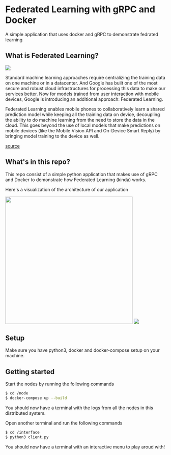 # Federated Learning with gRPC and Docker
A simple application that uses docker and gRPC to demonstrate fedrated learning

## What is Federated Learning?
<img src="https://1.bp.blogspot.com/-K65Ed68KGXk/WOa9jaRWC6I/AAAAAAAABsM/gglycD_anuQSp-i67fxER1FOlVTulvV2gCLcB/s640/FederatedLearning_FinalFiles_Flow%2BChart1.png"/>

Standard machine learning approaches require centralizing the training data on one machine or in a datacenter. And Google has built one of the most secure and robust cloud infrastructures for processing this data to make our services better. Now for models trained from user interaction with mobile devices, Google is introducing an additional approach: Federated Learning.

Federated Learning enables mobile phones to collaboratively learn a shared prediction model while keeping all the training data on device, decoupling the ability to do machine learning from the need to store the data in the cloud. This goes beyond the use of local models that make predictions on mobile devices (like the Mobile Vision API and On-Device Smart Reply) by bringing model training to the device as well.

[source](https://ai.googleblog.com/2017/04/federated-learning-collaborative.html)

## What's in this repo?
This repo consist of a simple python application that makes use of gRPC and Docker to demonstrate how Federated Learning (kinda) works.

Here's a visualization of the architecture of our application

<img width="400px" src="https://github.com/mayankshah1607/federated-learning-with-grpc-docker/blob/master/static/architecture.jpg">

<img src="https://encrypted-tbn0.gstatic.com/images?q=tbn%3AANd9GcQQyaWWWq0qNgz03eU4AgMLO2sQ_-fZGnhI1XOwdb8UYGKrStT6"/>

## Setup
Make sure you have python3, docker and docker-compose setup on your machine.

## Getting started

Start the nodes by running the following commands

```bash
$ cd /node
$ docker-compose up --build
```
You should now have a terminal with the logs from all the nodes in this distributed system.

Open another terminal and run the following commands
```bash
$ cd /interface
$ python3 client.py
```
You should now have a terminal with an interactive menu to play aroud with!
